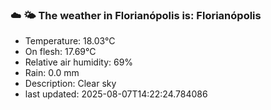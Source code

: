 ### ☁️ 🌤️  The weather in Florianópolis is: Florianópolis

- Temperature: 18.03°C
- On flesh: 17.69°C
- Relative air humidity: 69%
- Rain: 0.0 mm
- Description: Clear sky
- last updated: 2025-08-07T14:22:24.784086
